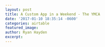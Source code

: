 ```yaml
---
layout: post
title: A Custom App in a Weekend - The YMCA
date: '2017-01-10 18:35:14 -0600'
categories: airtable
featured_image:
author: Ryan Hayden
excerpt:
---
```

